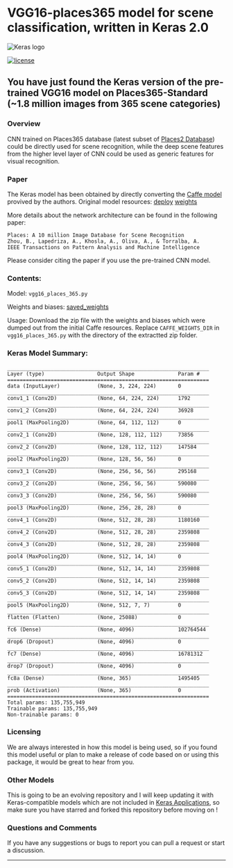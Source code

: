 # VGG16-places365 model for scene classification, written in Keras 2.0 

![Keras logo](https://i.imgur.com/c9r5WFp.png) 

[![license](https://img.shields.io/github/license/mashape/apistatus.svg?maxAge=2592000)](https://github.com/GKalliatakis/Delving-deep-into-GANs/blob/master/LICENSE)

## You have just found the Keras version of the pre-trained VGG16 model on Places365-Standard (~1.8 million images from 365 scene categories)


### Overview
CNN trained on Places365 database (latest subset of [Places2 Database](http://places2.csail.mit.edu)) could be directly used for scene recognition, while the deep scene features from the higher level layer of CNN could be used as generic features for visual recognition.

### Paper 
The Keras model has been obtained by directly converting the [Caffe model](https://github.com/CSAILVision/places365) provived by the authors. Original model resources: [deploy](https://github.com/CSAILVision/places365/blob/master/deploy_vgg16_places365.prototxt) [weights](http://places2.csail.mit.edu/models_places365/vgg16_places365.caffemodel)

More details about the network architecture can be found in the following paper:

    Places: A 10 million Image Database for Scene Recognition
    Zhou, B., Lapedriza, A., Khosla, A., Oliva, A., & Torralba, A.
    IEEE Transactions on Pattern Analysis and Machine Intelligence
    
Please consider citing the paper if you use the pre-trained CNN model.


### Contents:
Model: `vgg16_places_365.py`

Weights and biases: [saved_weights](https://drive.google.com/open?id=0B98ZKBhlAtp-blhCT2NFaTUyRFk)

Usage: Download the zip file with the weights and biases which were dumped out from the initial Caffe resources.
Replace `CAFFE_WEIGHTS_DIR` in `vgg16_places_365.py` with the directory of the extractted zip folder.

### Keras Model Summary:
```
_________________________________________________________________
Layer (type)                 Output Shape              Param #   
=================================================================
data (InputLayer)            (None, 3, 224, 224)       0         
_________________________________________________________________
conv1_1 (Conv2D)             (None, 64, 224, 224)      1792      
_________________________________________________________________
conv1_2 (Conv2D)             (None, 64, 224, 224)      36928     
_________________________________________________________________
pool1 (MaxPooling2D)         (None, 64, 112, 112)      0         
_________________________________________________________________
conv2_1 (Conv2D)             (None, 128, 112, 112)     73856     
_________________________________________________________________
conv2_2 (Conv2D)             (None, 128, 112, 112)     147584    
_________________________________________________________________
pool2 (MaxPooling2D)         (None, 128, 56, 56)       0         
_________________________________________________________________
conv3_1 (Conv2D)             (None, 256, 56, 56)       295168    
_________________________________________________________________
conv3_2 (Conv2D)             (None, 256, 56, 56)       590080    
_________________________________________________________________
conv3_3 (Conv2D)             (None, 256, 56, 56)       590080    
_________________________________________________________________
pool3 (MaxPooling2D)         (None, 256, 28, 28)       0         
_________________________________________________________________
conv4_1 (Conv2D)             (None, 512, 28, 28)       1180160   
_________________________________________________________________
conv4_2 (Conv2D)             (None, 512, 28, 28)       2359808   
_________________________________________________________________
conv4_3 (Conv2D)             (None, 512, 28, 28)       2359808   
_________________________________________________________________
pool4 (MaxPooling2D)         (None, 512, 14, 14)       0         
_________________________________________________________________
conv5_1 (Conv2D)             (None, 512, 14, 14)       2359808   
_________________________________________________________________
conv5_2 (Conv2D)             (None, 512, 14, 14)       2359808   
_________________________________________________________________
conv5_3 (Conv2D)             (None, 512, 14, 14)       2359808   
_________________________________________________________________
pool5 (MaxPooling2D)         (None, 512, 7, 7)         0         
_________________________________________________________________
flatten (Flatten)            (None, 25088)             0         
_________________________________________________________________
fc6 (Dense)                  (None, 4096)              102764544 
_________________________________________________________________
drop6 (Dropout)              (None, 4096)              0         
_________________________________________________________________
fc7 (Dense)                  (None, 4096)              16781312  
_________________________________________________________________
drop7 (Dropout)              (None, 4096)              0         
_________________________________________________________________
fc8a (Dense)                 (None, 365)               1495405   
_________________________________________________________________
prob (Activation)            (None, 365)               0         
=================================================================
Total params: 135,755,949
Trainable params: 135,755,949
Non-trainable params: 0
```

### Licensing 
We are always interested in how this model is being used, so if you found this model useful or plan to make a release of code based on or using this package, it would be great to hear from you. 

### Other Models 
This is going to be an evolving repository and I will keep updating it with Keras-compatible models which are not included in [Keras Applications](https://keras.io/applications/), so make sure you have starred and forked this repository before moving on !

### Questions and Comments
If you have any suggestions or bugs to report you can pull a request or start a discussion.
_________________________________________________________________

   [dill]: <https://github.com/joemccann/dillinger>
   [git-repo-url]: <https://github.com/joemccann/dillinger.git>
   [john gruber]: <http://daringfireball.net>
   [df1]: <http://daringfireball.net/projects/markdown/>
   [markdown-it]: <https://github.com/markdown-it/markdown-it>
   [Ace Editor]: <http://ace.ajax.org>
   [node.js]: <http://nodejs.org>
   [Twitter Bootstrap]: <http://twitter.github.com/bootstrap/>
   [jQuery]: <http://jquery.com>
   [@tjholowaychuk]: <http://twitter.com/tjholowaychuk>
   [express]: <http://expressjs.com>
   [AngularJS]: <http://angularjs.org>
   [Gulp]: <http://gulpjs.com>

   [PlDb]: <https://github.com/joemccann/dillinger/tree/master/plugins/dropbox/README.md>
   [PlGh]: <https://github.com/joemccann/dillinger/tree/master/plugins/github/README.md>
   [PlGd]: <https://github.com/joemccann/dillinger/tree/master/plugins/googledrive/README.md>
   [PlOd]: <https://github.com/joemccann/dillinger/tree/master/plugins/onedrive/README.md>
   [PlMe]: <https://github.com/joemccann/dillinger/tree/master/plugins/medium/README.md>
   [PlGa]: <https://github.com/RahulHP/dillinger/blob/master/plugins/googleanalytics/README.md>
